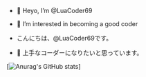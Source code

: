 - 👋 Heyo, I’m @LuaCoder69
- 👀 I’m interested in becoming a good coder 

- こんにちは、@LuaCoder69です。
- 👀 上手なコーダーになりたいと思っています。

[![Anurag's GitHub stats](https://github-readme-stats.vercel.app/api?username=LuaCoder69&theme=dracula&show_icons=true)]
